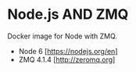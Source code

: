 # Node.js AND ZMQ
Docker image for Node with ZMQ.

* Node 6  [https://nodejs.org/en]
* ZMQ 4.1.4 [http://zeromq.org]


